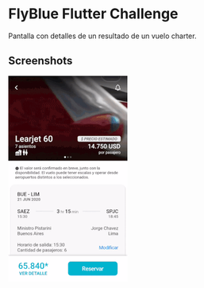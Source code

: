 # FlyBlue Flutter Challenge 

Pantalla con detalles de un resultado de un vuelo charter.

## Screenshots

![Charter screen gif](charter_screen.gif)

